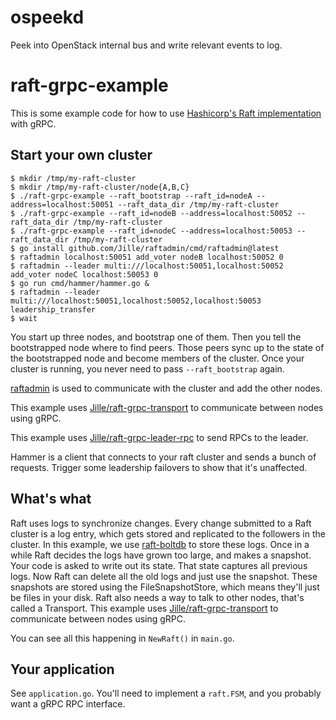 # ospeekd
Peek into OpenStack internal bus and write relevant events to log.

# raft-grpc-example

This is some example code for how to use [Hashicorp's Raft implementation](https://github.com/hashicorp/raft) with gRPC.

## Start your own cluster

```shell
$ mkdir /tmp/my-raft-cluster
$ mkdir /tmp/my-raft-cluster/node{A,B,C}
$ ./raft-grpc-example --raft_bootstrap --raft_id=nodeA --address=localhost:50051 --raft_data_dir /tmp/my-raft-cluster
$ ./raft-grpc-example --raft_id=nodeB --address=localhost:50052 --raft_data_dir /tmp/my-raft-cluster
$ ./raft-grpc-example --raft_id=nodeC --address=localhost:50053 --raft_data_dir /tmp/my-raft-cluster
$ go install github.com/Jille/raftadmin/cmd/raftadmin@latest
$ raftadmin localhost:50051 add_voter nodeB localhost:50052 0
$ raftadmin --leader multi:///localhost:50051,localhost:50052 add_voter nodeC localhost:50053 0
$ go run cmd/hammer/hammer.go &
$ raftadmin --leader multi:///localhost:50051,localhost:50052,localhost:50053 leadership_transfer
$ wait
```

You start up three nodes, and bootstrap one of them. Then you tell the bootstrapped node where to find peers. Those peers sync up to the state of the bootstrapped node and become members of the cluster. Once your cluster is running, you never need to pass `--raft_bootstrap` again.

[raftadmin](https://github.com/Jille/raftadmin) is used to communicate with the cluster and add the other nodes.

This example uses [Jille/raft-grpc-transport](https://github.com/Jille/raft-grpc-transport) to communicate between nodes using gRPC.

This example uses [Jille/raft-grpc-leader-rpc](https://github.com/Jille/raft-grpc-leader-rpc) to send RPCs to the leader.

Hammer is a client that connects to your raft cluster and sends a bunch of requests. Trigger some leadership failovers to show that it's unaffected.

## What's what

Raft uses logs to synchronize changes. Every change submitted to a Raft cluster is a log entry, which gets stored and replicated to the followers in the cluster. In this example, we use [raft-boltdb](https://github.com/hashicorp/raft-boltdb) to store these logs.
Once in a while Raft decides the logs have grown too large, and makes a snapshot. Your code is asked to write out its state. That state captures all previous logs. Now Raft can delete all the old logs and just use the snapshot. These snapshots are stored using the FileSnapshotStore, which means they'll just be files in your disk.
Raft also needs a way to talk to other nodes, that's called a Transport. This example uses [Jille/raft-grpc-transport](https://github.com/Jille/raft-grpc-transport) to communicate between nodes using gRPC.

You can see all this happening in `NewRaft()` in `main.go`.

## Your application

See `application.go`. You'll need to implement a `raft.FSM`, and you probably want a gRPC RPC interface.
